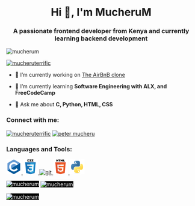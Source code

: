 <h1 align="center">Hi 👋, I'm MucheruM</h1>
<h3 align="center">A passionate frontend developer from Kenya and currently learning backend development</h3>

<p align="left"> <img src="https://komarev.com/ghpvc/?username=mucherum&label=Profile%20views&color=0e75b6&style=flat" alt="mucherum" /> </p>

<p align="left"> <a href="https://twitter.com/mucheruterrific" target="blank"><img src="https://img.shields.io/twitter/follow/mucheruterrific?logo=twitter&style=for-the-badge" alt="mucheruterrific" /></a> </p>

- 🔭 I’m currently working on [The AirBnB clone](https://github.com/MucheruM/AirBnB_clone)

- 🌱 I’m currently learning **Software Engineering with ALX, and FreeCodeCamp**

- 💬 Ask me about **C, Python, HTML, CSS**

<h3 align="left">Connect with me:</h3>
<p align="left">
<a href="https://twitter.com/mucheruterrific" target="blank"><img align="center" src="https://raw.githubusercontent.com/rahuldkjain/github-profile-readme-generator/master/src/images/icons/Social/twitter.svg" alt="mucheruterrific" height="30" width="40"/></a>
<a href="https://linkedin.com/in/peter mucheru" target="blank"><img align="center" src="https://raw.githubusercontent.com/rahuldkjain/github-profile-readme-generator/master/src/images/icons/Social/linked-in-alt.svg" alt="peter mucheru" height="30" width="40" /></a>
</p>

<h3 align="left">Languages and Tools:</h3>
<p align="left"> <a href="https://www.cprogramming.com/" target="_blank" rel="noreferrer"> <img src="https://raw.githubusercontent.com/devicons/devicon/master/icons/c/c-original.svg" alt="c" width="40" height="40"/> </a> <a href="https://www.w3schools.com/css/" target="_blank" rel="noreferrer"> <img src="https://raw.githubusercontent.com/devicons/devicon/master/icons/css3/css3-original-wordmark.svg" alt="css3" width="40" height="40"/> </a> <a href="https://git-scm.com/" target="_blank" rel="noreferrer"> <img src="https://www.vectorlogo.zone/logos/git-scm/git-scm-icon.svg" alt="git" width="40" height="40"/> </a> <a href="https://www.w3.org/html/" target="_blank" rel="noreferrer"> <img src="https://raw.githubusercontent.com/devicons/devicon/master/icons/html5/html5-original-wordmark.svg" alt="html5" width="40" height="40"/> </a> <a href="https://www.python.org" target="_blank" rel="noreferrer"> <img src="https://raw.githubusercontent.com/devicons/devicon/master/icons/python/python-original.svg" alt="python" width="40" height="40"/> </a> </p>


<p><img align="left" src="https://github-readme-stats.vercel.app/api/top-langs?username=mucherum&show_icons=true&locale=en&layout=compact" alt="mucherum" style="background-color: black; color: white;" /></p>

<p>&nbsp;<img align="center" src="https://github-readme-stats.vercel.app/api?username=mucherum&show_icons=true&locale=en" alt="mucherum" style="background-color: black; color: white;" /></p>

<p><img align="center" src="https://github-readme-streak-stats.herokuapp.com/?user=mucherum&" alt="mucherum" style="background-color: black; color: white;" /></p>
